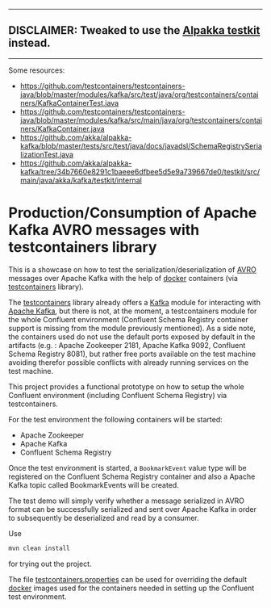 -------------------------------------------------------------------------------------------------------------
## DISCLAIMER: Tweaked to use the [Alpakka testkit](https://doc.akka.io/docs/alpakka-kafka/current/testing.html) instead.
-------------------------------------------------------------------------------------------------------------
Some resources:
* https://github.com/testcontainers/testcontainers-java/blob/master/modules/kafka/src/test/java/org/testcontainers/containers/KafkaContainerTest.java
* https://github.com/testcontainers/testcontainers-java/blob/master/modules/kafka/src/main/java/org/testcontainers/containers/KafkaContainer.java
* https://github.com/akka/alpakka-kafka/blob/master/tests/src/test/java/docs/javadsl/SchemaRegistrySerializationTest.java
* https://github.com/akka/alpakka-kafka/tree/34b7660e8291c1baeee6dfbee5d5e9a739667de0/testkit/src/main/java/akka/kafka/testkit/internal



Production/Consumption of Apache Kafka AVRO messages with testcontainers library
=======================================================================================

This is a showcase on how to test the serialization/deserialization 
of [AVRO](https://avro.apache.org/) messages over Apache
Kafka with the help of [docker](https://www.docker.com/) containers 
(via [testcontainers](https://www.testcontainers.org/) library).
 
The [testcontainers](https://www.testcontainers.org/) library already
offers a [Kafka](https://www.testcontainers.org/modules/kafka/) module
for interacting with [Apache Kafka](https://kafka.apache.org/), but
there is not, at the moment, a testcontainers module for the whole
Confluent environment (Confluent Schema Registry container support is
missing from the module previously mentioned).
As a side note, the containers used do not use the default ports exposed
by default in the artifacts (e.g. : Apache Zookeeper 2181, Apache Kafka 9092,
Confluent Schema Registry 8081), but rather free ports available on the
test machine avoiding therefor possible conflicts with already running
services on the test machine. 

This project provides a functional prototype on how to setup the whole
Confluent environment (including Confluent Schema Registry) via testcontainers.
 
 
For the test environment the following containers will be started:
 
- Apache Zookeeper
- Apache Kafka
- Confluent Schema Registry

 
Once the test environment is started, a <code>BookmarkEvent</code>
value type will be registered on the Confluent Schema Registry container
and also a Apache Kafka topic called <code></code>BookmarkEvents</code>
will be created.
 
The test demo will simply verify whether a message serialized in AVRO 
format can be successfully serialized and sent over Apache Kafka
in order to subsequently be deserialized and read by a consumer.


Use 

```bash
mvn clean install
```

for trying out the project.

The file [testcontainers.properties](src/test/resources/testcontainers.properties) can be
used for overriding the default [docker](https://www.docker.com/) images used for the containers needed in setting 
up the Confluent test environment.
